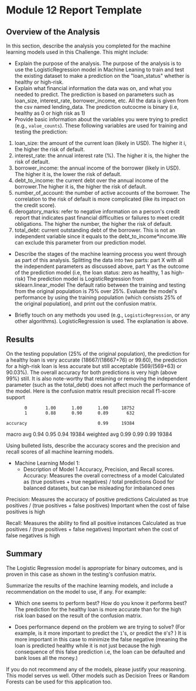 # Module 12 Report Template

## Overview of the Analysis

In this section, describe the analysis you completed for the machine learning models used in this Challenge. This might include:

* Explain the purpose of the analysis.
The purpose of the analysis is to use the LogisticRegression model in Machine Leaning to train and test the existing dataset to make a prediction on the "loan_status" 
whether is healthy or high-risk.
* Explain what financial information the data was on, and what you needed to predict.
The prediction is based on parameters such as loan_size, interest_rate, borrower_income, etc. All the data is given from the csv named lending_data.
The prediction outcocme is binary (i.e, healthy as 0 or high risk as 1)
* Provide basic information about the variables you were trying to predict (e.g., `value_counts`).
These following variables are used for training and testing the prediction:
1. loan_size: the amount of the current loan (likely in USD). The higher it i, the higher the risk of default.
2. interest_rate: the annual interest rate (%). The higher it is, the higher the risk of default.
3. borrower_income: the annual income of the borrower (likely in USD). The higher it is, the lower the risk of default.
4. debt_to_income: the current debt over the annual income of the borrower.The higher it is, the higher the risk of default.
5. number_of_account: the number of active accounts of the borrower. The correlation to the risk of default is more complicated (like its impact on the credit score).
6. derogatory_marks:  refer to negative information on a person's credit report that indicates past financial difficulties or failures to meet credit obligations. The higher the number, 
the higher the risk of default.
7. total_debt: current outstanding debt of the borrower. This is not an independent variable since it equals to the debt_to_income*income.We can exclude this parameter from our prediction model.

* Describe the stages of the machine learning process you went through as part of this analysis.
Splitting the data into two parts: part X with all the independent parameters as discussed above, part Y as the outcome of the prediction model (i.e, the loan status: zero as healthy, 1 as high-risk)
The prediction model is LogisticRegression from sklearn.linear_model
The default ratio between the training and testing from the original population is 75% over 25%.
Evaluate the model's performance by using the training population (which consists 25% of the original population), and print out the confusion matrix.


* Briefly touch on any methods you used (e.g., `LogisticRegression`, or any other algorithms).
LogisticRegression is used. The explanation is above.

## Results
On the testing population (25% of the original population), the prediction for a healthy loan is very accurate (18667/(18667+76) or 99.60), the prediction for a high-risk loan is less accurate but still acceptable (569/(569+63) or 90.03%). The overall accuracy for both predictions is very high (above 99%) still.
It is also note-worthy that retaining or removing the independent parameter (such as the total_debt) does not affect much the performance of the model.
Here is the confusion matrix result 
            precision    recall  f1-score   support

           0       1.00      1.00      1.00     18752
           1       0.88      0.90      0.89       632

    accuracy                           0.99     19384
   macro avg       0.94      0.95      0.94     19384
weighted avg       0.99      0.99      0.99     19384

Using bulleted lists, describe the accuracy scores and the precision and recall scores of all machine learning models.

* Machine Learning Model 1:
    * Description of Model 1 Accuracy, Precision, and Recall scores.
Accuracy:
Measures the overall correctness of a model
Calculated as (true positives + true negatives) / total predictions
Good for balanced datasets, but can be misleading for imbalanced ones

Precision:
Measures the accuracy of positive predictions
Calculated as true positives / (true positives + false positives)
Important when the cost of false positives is high

Recall:
Measures the ability to find all positive instances
Calculated as true positives / (true positives + false negatives)
Important when the cost of false negatives is high

## Summary
The Logistic Regression model is appropriate for binary outcomes, and is proven in this case as shown in the testing's confusion matrix.

Summarize the results of the machine learning models, and include a recommendation on the model to use, if any. For example:

* Which one seems to perform best? How do you know it performs best?
The prediction for the healthy loan is more accurate than for the high risk loan based on the result of the confusion matrix.

* Does performance depend on the problem we are trying to solve? (For example, is it more important to predict the `1`'s, or predict the `0`'s? )
It is more important in this case to minimize the false negative (meaning the loan is predicted healthy while it is not just because the high consequence of this false prediction i.e, the loan can be defaulted and bank loses all the money.)

If you do not recommend any of the models, please justify your reasoning.
This model serves us well. Other models such as Decision Trees or Random Forests can be used for this application too.